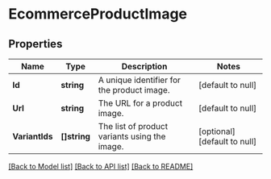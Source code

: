 # EcommerceProductImage

## Properties
Name | Type | Description | Notes
------------ | ------------- | ------------- | -------------
**Id** | **string** | A unique identifier for the product image. | [default to null]
**Url** | **string** | The URL for a product image. | [default to null]
**VariantIds** | **[]string** | The list of product variants using the image. | [optional] [default to null]

[[Back to Model list]](../README.md#documentation-for-models) [[Back to API list]](../README.md#documentation-for-api-endpoints) [[Back to README]](../README.md)

